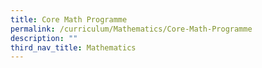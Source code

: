 ```yaml
---
title: Core Math Programme
permalink: /curriculum/Mathematics/Core-Math-Programme
description: ""
third_nav_title: Mathematics
---
```

